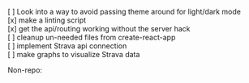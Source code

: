 [ ] Look into a way to avoid passing theme around for light/dark mode<br>
[x] make a linting script<br>
[x] get the api/routing working without the server hack<br>
[ ] cleanup un-needed files from create-react-app<br>
[ ] implement Strava api connection<br>
[ ] make graphs to visualize Strava data<br>

Non-repo:
